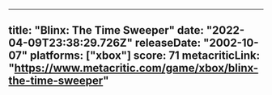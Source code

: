 
---
title: "Blinx: The Time Sweeper"
date: "2022-04-09T23:38:29.726Z"
releaseDate: "2002-10-07"
platforms: ["xbox"]
score: 71
metacriticLink: "https://www.metacritic.com/game/xbox/blinx-the-time-sweeper"
---
